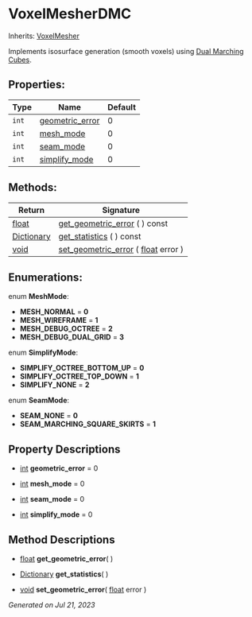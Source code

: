 # VoxelMesherDMC

Inherits: [VoxelMesher](api/VoxelMesher.md)


Implements isosurface generation (smooth voxels) using [Dual Marching Cubes](https://www.volume-gfx.com/volume-rendering/dual-marching-cubes/).

## Properties: 


Type   | Name                                   | Default 
------ | -------------------------------------- | --------
`int`  | [geometric_error](#i_geometric_error)  | 0       
`int`  | [mesh_mode](#i_mesh_mode)              | 0       
`int`  | [seam_mode](#i_seam_mode)              | 0       
`int`  | [simplify_mode](#i_simplify_mode)      | 0       
<p></p>

## Methods: 


Return                                                                              | Signature                                                                                                                         
----------------------------------------------------------------------------------- | ----------------------------------------------------------------------------------------------------------------------------------
[float](https://docs.godotengine.org/en/stable/classes/class_float.html)            | [get_geometric_error](#i_get_geometric_error) ( ) const                                                                           
[Dictionary](https://docs.godotengine.org/en/stable/classes/class_dictionary.html)  | [get_statistics](#i_get_statistics) ( ) const                                                                                     
[void](#)                                                                           | [set_geometric_error](#i_set_geometric_error) ( [float](https://docs.godotengine.org/en/stable/classes/class_float.html) error )  
<p></p>

## Enumerations: 

enum **MeshMode**: 

- **MESH_NORMAL** = **0**
- **MESH_WIREFRAME** = **1**
- **MESH_DEBUG_OCTREE** = **2**
- **MESH_DEBUG_DUAL_GRID** = **3**

enum **SimplifyMode**: 

- **SIMPLIFY_OCTREE_BOTTOM_UP** = **0**
- **SIMPLIFY_OCTREE_TOP_DOWN** = **1**
- **SIMPLIFY_NONE** = **2**

enum **SeamMode**: 

- **SEAM_NONE** = **0**
- **SEAM_MARCHING_SQUARE_SKIRTS** = **1**


## Property Descriptions

- [int](https://docs.godotengine.org/en/stable/classes/class_int.html)<span id="i_geometric_error"></span> **geometric_error** = 0


- [int](https://docs.godotengine.org/en/stable/classes/class_int.html)<span id="i_mesh_mode"></span> **mesh_mode** = 0


- [int](https://docs.godotengine.org/en/stable/classes/class_int.html)<span id="i_seam_mode"></span> **seam_mode** = 0


- [int](https://docs.godotengine.org/en/stable/classes/class_int.html)<span id="i_simplify_mode"></span> **simplify_mode** = 0


## Method Descriptions

- [float](https://docs.godotengine.org/en/stable/classes/class_float.html)<span id="i_get_geometric_error"></span> **get_geometric_error**( ) 


- [Dictionary](https://docs.godotengine.org/en/stable/classes/class_dictionary.html)<span id="i_get_statistics"></span> **get_statistics**( ) 


- [void](#)<span id="i_set_geometric_error"></span> **set_geometric_error**( [float](https://docs.godotengine.org/en/stable/classes/class_float.html) error ) 


_Generated on Jul 21, 2023_
